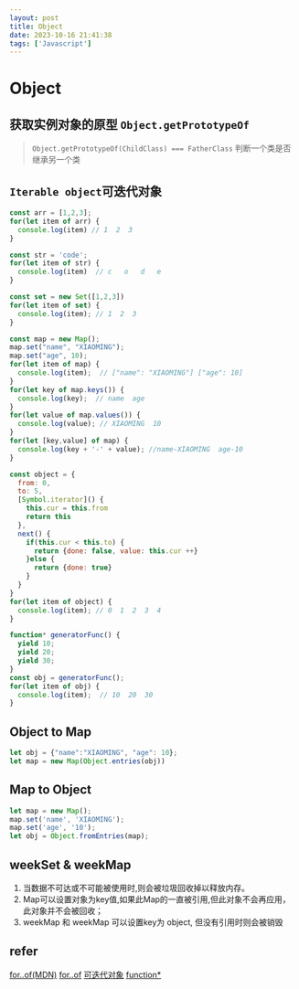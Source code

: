 ```yaml
---
layout: post
title: Object
date: 2023-10-16 21:41:38
tags: ['Javascript']
---
```

# Object

## 获取实例对象的原型 `Object.getPrototypeOf`

> `Object.getPrototypeOf(ChildClass) === FatherClass` 判断一个类是否继承另一个类

## `Iterable object`可迭代对象

```javascript
const arr = [1,2,3];
for(let item of arr) {
  console.log(item) // 1  2  3
}

const str = 'code';
for(let item of str) {
  console.log(item)  // c   o   d   e
}

const set = new Set([1,2,3])
for(let item of set) {
  console.log(item); // 1  2  3
}

const map = new Map();
map.set("name", "XIAOMING");
map.set("age", 10);
for(let item of map) {
  console.log(item);  // ["name": "XIAOMING"] ["age": 10]
}
for(let key of map.keys()) {
  console.log(key);  // name  age
}
for(let value of map.values()) {
  console.log(value); // XIAOMING  10
}
for(let [key,value] of map) {
  console.log(key + '-' + value); //name-XIAOMING  age-10
}

const object = {
  from: 0,
  to: 5,
  [Symbol.iterator]() {
    this.cur = this.from
    return this
  },
  next() {
    if(this.cur < this.to) {
      return {done: false, value: this.cur ++}
    }else {
      return {done: true}
    }
  }
}
for(let item of object) {
  console.log(item); // 0  1  2  3  4
}

function* generatorFunc() {
  yield 10;
  yield 20;
  yield 30;
}
const obj = generatorFunc();
for(let item of obj) {
  console.log(item);  // 10  20  30
}
```

## Object to Map

```javascript
let obj = {"name":"XIAOMING", "age": 10};
let map = new Map(Object.entries(obj))
```

## Map to Object

```javascript
let map = new Map();
map.set('name', 'XIAOMING');
map.set('age', '10'); 
let obj = Object.fromEntries(map);
```

## weekSet & weekMap

1. 当数据不可达或不可能被使用时,则会被垃圾回收掉以释放内存。
2. Map可以设置对象为key值,如果此Map的一直被引用,但此对象不会再应用，此对象并不会被回收；
3. weekMap 和 weekMap 可以设置key为 object, 但没有引用时则会被销毁

## refer

[for..of(MDN)](https://developer.mozilla.org/zh-CN/docs/Web/JavaScript/Reference/Statements/for...of)
[for..of](https://www.programiz.com/javascript/for-of)
[可迭代对象](https://zh.javascript.info/iterable)
[function*](https://developer.mozilla.org/zh-CN/docs/Web/JavaScript/Reference/Statements/function*)
